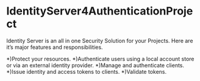 # IdentityServer4AuthenticationProject
Identity Server is an all in one Security Solution for your Projects. Here are it’s major features and responsibilities.

*)Protect your resources.
*)Authenticate users using a local account store or via an external identity provider.
*)Manage and authenticate clients.
*)Issue identity and access tokens to clients.
*)Validate tokens.
